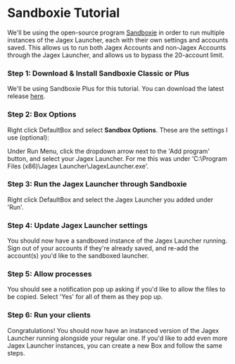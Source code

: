 # Sandboxie Tutorial
We'll be using the open-source program [Sandboxie](https://github.com/sandboxie-plus/Sandboxie) in order to run multiple instances of the Jagex Launcher, each with their own settings and accounts saved. This allows us to run both Jagex Accounts and non-Jagex Accounts through the Jagex Launcher, and allows us to bypass the 20-account limit.

### Step 1: Download & Install Sandboxie Classic or Plus
We'll be using Sandboxie Plus for this tutorial. You can download the latest release [here](https://github.com/sandboxie-plus/Sandboxie/releases/latest).

### Step 2: Box Options
Right click DefaultBox and select **Sandbox Options**. These are the settings I use (optional):

Under Run Menu, click the dropdown arrow next to the 'Add program' button, and select your Jagex Launcher. For me this was under 'C:\Program Files (x86)\Jagex Launcher\JagexLauncher.exe'.

### Step 3: Run the Jagex Launcher through Sandboxie
Right click DefaultBox and select the Jagex Launcher you added under 'Run'.

### Step 4: Update Jagex Launcher settings
You should now have a sandboxed instance of the Jagex Launcher running. Sign out of your accounts if they're already saved, and re-add the account(s) you'd like to the sandboxed launcher.

### Step 5: Allow processes
You should see a notification pop up asking if you'd like to allow the files to be copied. Select 'Yes' for all of them as they pop up.

### Step 6: Run your clients
Congratulations! You should now have an instanced version of the Jagex Launcher running alongside your regular one. If you'd like to add even more Jagex Launcher instances, you can create a new Box and follow the same steps. 
